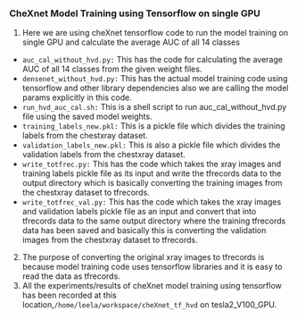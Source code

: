 ### CheXnet Model Training using Tensorflow on single GPU

1. Here we are using cheXnet tensorflow code to run the model training on single GPU and calculate the average AUC of all 14 classes

- `auc_cal_without_hvd.py:` This has the code for calculating the average AUC of all 14 classes from the given weight files.
- `densenet_without_hvd.py:` This has the actual model training code using tensorflow and other library dependencies also we are calling the model params explicitly in this code.
- `run_hvd_auc_cal.sh:` This is a shell script to run auc_cal_without_hvd.py file using the saved model weights.
- `training_labels_new.pkl:` This is a pickle file which divides the training labels from the chestxray dataset. 
- `validation_labels_new.pkl:` This is also a pickle file which divides the validation labels from the chestxray dataset.
- `write_totfrec.py:` This has the code which takes the xray images and training labels pickle file as its input and write the tfrecords data to the output directory which is basically converting the training images from the chestxray dataset to tfrecords.
- `write_totfrec_val.py:` This has the code which takes the xray images and validation labels pickle file as an input and convert that into tfrecords data to the same output directory where the training tfrecords data has been saved and basically this is converting the validation images from the chestxray dataset to tfrecords.

2. The purpose of converting the original xray images to tfrecords is because model training code uses tensorflow libraries and it is easy to read the data as tfrecords.
3. All the experiments/results of cheXnet model training using tensorflow has been recorded at this location,`/home/leela/workspace/cheXnet_tf_hvd` on tesla2_V100_GPU.
